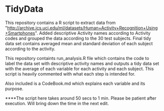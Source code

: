 TidyData
========

This repository contains a R script to extract data from "http://archive.ics.uci.edu/ml/datasets/Human+Activity+Recognition+Using+Smartphones". Added descriptive Activity names according to Activity codes and grouped the data according to the 30 test subjects. Final tidy data set contains averaged mean and standard deviation of each subject according to the activity.


This repository containts run_analysis.R file which contains the code to label the data set with descriptive activity names and outputs a tidy data set with the average of each variable for each activity and each subject. This script is heavily commented with what each step is intended for. 

Also included is a CodeBook.md which explains each variable and its purpose.

****The script here takes around 50 secs to 1 min. Please be patient after execution. Will bring down the time in the next edit. 
